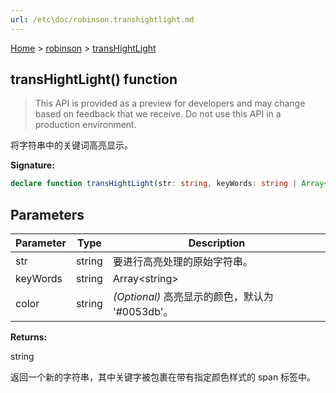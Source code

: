 ```yaml
---
url: /etc\doc/robinson.transhightlight.md
---
```

[Home](./index.md) > [robinson](./robinson.md) > [transHightLight](./robinson.transhightlight.md)

## transHightLight() function

> This API is provided as a preview for developers and may change based on feedback that we receive. Do not use this API in a production environment.

将字符串中的关键词高亮显示。

**Signature:**

```typescript
declare function transHightLight(str: string, keyWords: string | Array<string>, color?: string): string;
```

## Parameters

|  Parameter | Type | Description |
|  --- | --- | --- |
|  str | string | 要进行高亮处理的原始字符串。 |
|  keyWords | string | Array\<string> | 要高亮的关键字，多个关键字之间可以不使用分隔符。 |
|  color | string | *(Optional)* 高亮显示的颜色，默认为 '#0053db'。 |

**Returns:**

string

返回一个新的字符串，其中关键字被包裹在带有指定颜色样式的 span 标签中。
